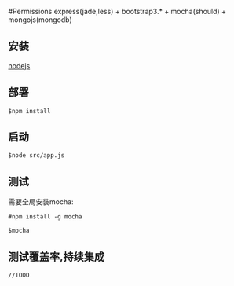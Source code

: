 #Permissions
express(jade,less) + bootstrap3.* + mocha(should) + mongojs(mongodb)
## 安装
[nodejs](http://nodejs.org)
## 部署
    $npm install
## 启动
    $node src/app.js
## 测试
需要全局安装mocha:

    #npm install -g mocha

    $mocha

## 测试覆盖率,持续集成
    //TODO
